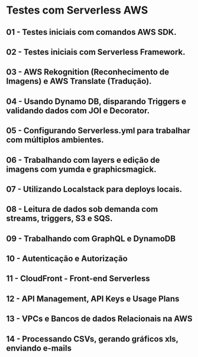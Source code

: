 # Testes com Serverless AWS
## 01 - Testes iniciais com comandos AWS SDK.
## 02 - Testes iniciais com Serverless Framework.
## 03 - AWS Rekognition (Reconhecimento de Imagens) e AWS Translate (Tradução).
## 04 - Usando Dynamo DB, disparando Triggers e validando dados com JOI e Decorator.
## 05 - Configurando Serverless.yml para trabalhar com múltiplos ambientes.
## 06 - Trabalhando com layers e edição de imagens com yumda e graphicsmagick.
## 07 - Utilizando Localstack para deploys locais.
## 08 - Leitura de dados sob demanda com streams, triggers, S3 e SQS.
## 09 - Trabalhando com GraphQL e DynamoDB
## 10 - Autenticação e Autorização
## 11 - CloudFront - Front-end Serverless
## 12 - API Management, API Keys e Usage Plans
## 13 - VPCs e Bancos de dados Relacionais na AWS
## 14 - Processando CSVs, gerando gráficos xls, enviando e-mails 
